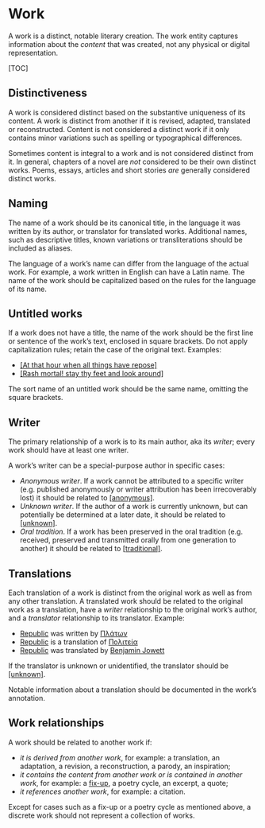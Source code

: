 # Work

A work is a distinct, notable literary creation. The work entity captures
information about the *content* that was created, not any physical or digital
representation.

[TOC]

## Distinctiveness

A work is considered distinct based on the substantive uniqueness of its
content. A work is distinct from another if it is revised, adapted, translated
or reconstructed. Content is not considered a distinct work if it only
contains minor variations such as spelling or typographical differences.

Sometimes content is integral to a work and is not considered distinct from
it. In general, chapters of a novel are *not* considered to be their own
distinct works. Poems, essays, articles and short stories *are* generally
considered distinct works.

## Naming

The name of a work should be its canonical title, in the language it was
written by its author, or translator for translated works. Additional names,
such as descriptive titles, known variations or transliterations should be
included as aliases.

The language of a work’s name can differ from the language of the actual work.
For example, a work written in English can have a Latin name. The name of the
work should be capitalized based on the rules for the language of its name.

## Untitled works

If a work does not have a title, the name of the work should be the first line
or sentence of the work’s text, enclosed in square brackets. Do not apply
capitalization rules; retain the case of the original text. Examples:

- [[At that hour when all things have repose]](https://bookbrainz.org/work/c0b50c4b-d57d-43bf-83b2-4930d938a0e4)
- [[Rash mortal! stay thy feet and look around]](https://bookbrainz.org/work/ed6d8c28-fe3c-4fde-b399-6663c2225805)

The sort name of an untitled work should be the same name, omitting the square
brackets.

## Writer

The primary relationship of a work is to its main author, aka its *writer*;
every work should have at least one writer.

A work’s writer can be a special-purpose author in specific cases:

- *Anonymous writer*. If a work cannot be attributed to a specific writer
(e.g. published anonymously or writer attribution has been irrecoverably lost)
it should be related to
[[anonymous]](https://bookbrainz.org/author/fd47e471-a994-4ed9-bf52-531d5f184dd3).
- *Unknown writer*. If the author of a work is currently unknown, but can
potentially be determined at a later date, it should be related to
[[unknown]](https://bookbrainz.org/author/6c1b8f55-4c7e-4739-bfa2-1979da4c68e1). 
- *Oral tradition*. If a work has been preserved in the oral tradition (e.g.
received, preserved and transmitted orally from one generation to another) it
should be related to
[[traditional]](https://bookbrainz.org/author/415a1f7c-a793-4107-9f2f-c38caf15116d).

## Translations

Each translation of a work is distinct from the original work as well as from
any other translation. A translated work should be related to the original
work as a translation, have a *writer* relationship to the original work’s
author, and a *translator* relationship to its translator. Example:

- [Republic](https://bookbrainz.org/work/c1b11cb0-38b0-49ea-88e8-83566c5589ad) was
written by [Πλάτων](https://bookbrainz.org/author/3efc11ba-87ae-4cd0-9677-373f7618925a)
- [Republic](https://bookbrainz.org/work/c1b11cb0-38b0-49ea-88e8-83566c5589ad) is
a translation of [Πολιτεία](https://bookbrainz.org/work/40002c97-41df-4659-b0e0-b30dfa5cbc59)
- [Republic](https://bookbrainz.org/work/c1b11cb0-38b0-49ea-88e8-83566c5589ad) was
translated by [Benjamin Jowett](https://bookbrainz.org/author/dc98466f-9e81-4fb1-a714-3b62b625b455)

If the translator is unknown or unidentified, the translator should be
[[unknown]](https://bookbrainz.org/author/6c1b8f55-4c7e-4739-bfa2-1979da4c68e1).

Notable information about a translation should be documented in the work’s
annotation.

## Work relationships

A work should be related to another work if:

- *it is derived from another work*, for example: a translation, an
adaptation, a revision, a reconstruction, a parody, an inspiration;
- *it contains the content from another work or is contained in another work*,
for example: a [fix-up](https://en.wikipedia.org/wiki/Fix-up), a poetry cycle,
an excerpt, a quote;
- *it references another work*, for example: a citation.

Except for cases such as a fix-up or a poetry cycle as mentioned above, a discrete work should not represent a collection of works.
